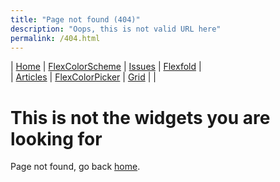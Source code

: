 ```yaml
---
title: "Page not found (404)"
description: "Oops, this is not valid URL here"
permalink: /404.html
---
```


| [Home](https://rydmike.com) | [FlexColorScheme](colorscheme) | [Issues](issues) | [Flexfold](flexfold) |  
| [Articles](blog)            | [FlexColorPicker](colorpicker) | [Grid](gridview) |         |

# This is not the widgets you are looking for

Page not found, go back [home](https://rydmike.com).